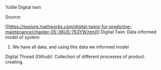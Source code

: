 %title Digital twin

Source:

[[https://explore.mathworks.com/digital-twins-for-predictive-maintenance/chapter-05-36US-763YW.html]]
Digital Twin: Data informed model of system
1. We have all data, and using this data we informed model

Digital Thread (Github): Collection of different processes of product
creating.

